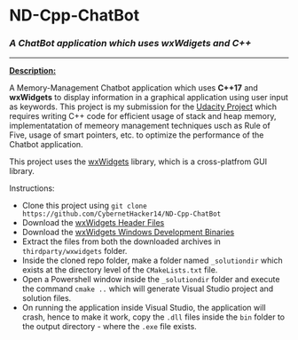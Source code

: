 # ND-Cpp-ChatBot
### *A ChatBot application which uses wxWdigets and C++*

***

<ins>**Description:**</ins>

A Memory-Management Chatbot application which uses **C++17** and **wxWidgets** to display information in a graphical application using user input as keywords.
This project is my submission for the [Udacity Project](https://github.com/udacity/CppND-Memory-Management-Chatbot) which requires writing C++ code for efficient usage of stack and heap memory, implementatation of memeory management techniques usch as Rule of Five, usage of smart pointers, etc. to optimize the performance of the Chatbot application.  

This project uses the [wxWidgets](https://www.wxwidgets.org/) library, which is a cross-platfrom GUI library.

Instructions:
- Clone this project using `git clone https://github.com/CybernetHacker14/ND-Cpp-ChatBot`
- Download the [wxWidgets Header Files](https://github.com/wxWidgets/wxWidgets/releases/download/v3.1.4/wxWidgets-3.1.4-headers.7z)
- Download the [wxWidgets Windows Development Binaries](https://github.com/wxWidgets/wxWidgets/releases/download/v3.1.4/wxMSW-3.1.4_vc14x_x64_Dev.7z)
- Extract the files from both the downloaded archives in `thirdparty/wxwidgets` folder.
- Inside the cloned repo folder, make a folder named `_solutiondir` which exists at the directory level of the `CMakeLists.txt` file.
- Open a Powershell window inside the `_solutiondir` folder and execute the command `cmake ..` which will generate Visual Studio project and solution files.
- On running the application inside Visual Studio, the application will crash, hence to make it work, copy the `.dll` files inside the `bin` folder to the output directory - where the `.exe` file exists.